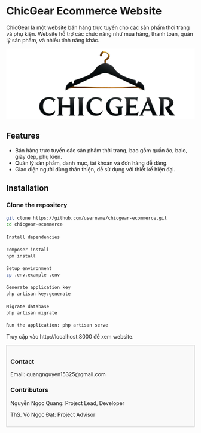 # ChicGear Ecommerce Website

ChicGear là một website bán hàng trực tuyến cho các sản phẩm thời trang và phụ kiện. Website hỗ trợ các chức năng như mua hàng, thanh toán, quản lý sản phẩm, và nhiều tính năng khác.

![ChicGear Homepage](https://github.com/quangnguyen16325/chicgear-laravel11-ecommerce/blob/master/public/assets/imgs/logo/logo.png)

## Features

- Bán hàng trực tuyến các sản phẩm thời trang, bao gồm quần áo, balo, giày dép, phụ kiện.
- Quản lý sản phẩm, danh mục, tài khoản và đơn hàng dễ dàng.
- Giao diện người dùng thân thiện, dễ sử dụng với thiết kế hiện đại.

## Installation

### Clone the repository

```bash
git clone https://github.com/username/chicgear-ecommerce.git
cd chicgear-ecommerce

Install dependencies

composer install
npm install

Setup environment
cp .env.example .env

Generate application key
php artisan key:generate

Migrate database
php artisan migrate

Run the application: php artisan serve
```
Truy cập vào http://localhost:8000 để xem website.
<div style="border: 1px solid #ccc; padding: 10px; background-color: #f9f9f9;"> <h3>Contact</h3> <p>Email: quangnguyen15325@gmail.com</p> <h3>Contributors</h3> <p>Nguyễn Ngọc Quang: Project Lead, Developer</p> <p>ThS. Võ Ngọc Đạt: Project Advisor</p> </div> 

